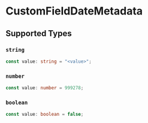 # CustomFieldDateMetadata


## Supported Types

### `string`

```typescript
const value: string = "<value>";
```

### `number`

```typescript
const value: number = 999278;
```

### `boolean`

```typescript
const value: boolean = false;
```

